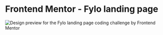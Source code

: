 # Frontend Mentor - Fylo landing page

![Design preview for the Fylo landing page coding challenge by Frontend Mentor](https://jakubparlej.github.io/fylo-landing-page/)
